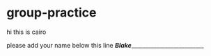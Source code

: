 # group-practice

hi this is cairo

please add your name below this line
_____Blake_______________________________